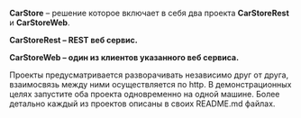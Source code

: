 **CarStore** – решение которое включает в себя два проекта **CarStoreRest** и
**CarStoreWeb**.

**CarStoreRest – REST веб сервис.**

**CarStoreWeb – один из клиентов указанного веб сервиса.**

Проекты предусматривается разворачивать независимо друг от друга, взаимосвязь
между ними осуществляется по http. В демонстрационных целях запустите оба
проекта одновременно на одной машине. Более детально каждый из проектов описаны
в своих README.md файлах.
